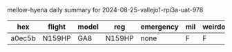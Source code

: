 mellow-hyena daily summary for 2024-08-25-vallejo1-rpi3a-uat-978

|hex|flight|model|reg|emergency|mil|weirdo|
|--|--|--|--|--|--|--|
|a0ec5b|N159HP|GA8|N159HP|none|F|F|

